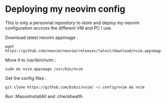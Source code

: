 # Deploying my neovim config

This is only a personnal repository to store and deploy my neovim configuration accross the different VM and PC I use.

Download latest neovim appimage :

```console
wget https://github.com/neovim/neovim/releases/latest/download/nvim.appimage
```

Move it to /usr/bin/nvim :

```console
sudo mv nvim.appimage /usr/bin/nvim
```

Get the config files :

```console
git clone https://github.com/bzbzz/nvim/ ~/.config/nvim && nvim
```

Run :MasonInstallAll and :checkhealth
